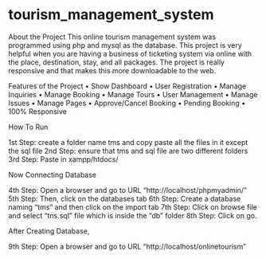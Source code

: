 # tourism_management_system
About the Project
This online tourism management system was programmed using php and mysql as the database. This project is very helpful when you are having a business of ticketing system via online with the place, destination, stay, and all packages. The project is really responsive and that makes this more downloadable to the web.

Features of the Project
• Show Dashboard
• User Registration
• Manage Inquiries
• Manage Booking
• Manage Tours
• User Management
• Manage Issues
• Manage Pages
• Approve/Cancel Booking
• Pending Booking
• 100% Responsive

How To Run

1st Step: create a folder name tms and copy paste all the files in it except the sql file 
2nd Step: ensure that tms and sql file are two different folders
3rd Step: Paste in xampp/htdocs/

Now Connecting Database

4th Step: Open a browser and go to URL “http://localhost/phpmyadmin/”
5th Step: Then, click on the databases tab
6th Step: Create a database naming “tms” and then click on the import tab
7th Step: Click on browse file and select “tns.sql” file which is inside the “db” folder
8th Step: Click on go.

After Creating Database,

9th Step: Open a browser and go to URL “http://localhost/onlinetourism”
